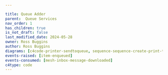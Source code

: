 ```yaml
---

title: Queue Adder
parent:  Queue Services
nav_order: 1
has_children: true
is_not_draft: false
last_modified_date: 2024-05-28
owner: Ross Buggins
author: Ross Buggins
diagrams: [c4code-printer-sendtoqueue, sequence-sequence-create-print-ttl]
events-raised: [item-enqueued]
events-consumed: [mesh-inbox-message-downloaded]
c4type: code
---
```

